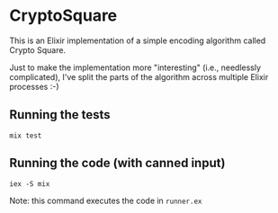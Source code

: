 # CryptoSquare

This is an Elixir implementation of a simple encoding algorithm called Crypto Square.

Just to make the implementation more "interesting" (i.e., needlessly complicated), I've split the parts of the algorithm across multiple Elixir processes :-)

## Running the tests

`mix test`

## Running the code (with canned input)

`iex -S mix`

Note: this command executes the code in `runner.ex`
